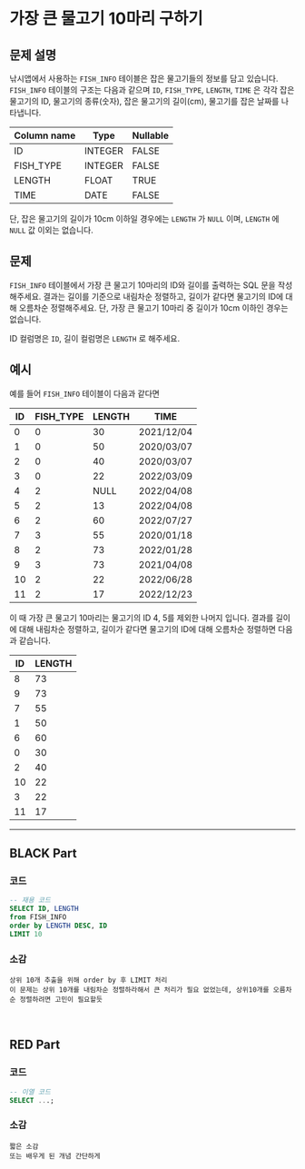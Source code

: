 # 가장 큰 물고기 10마리 구하기

## 문제 설명

낚시앱에서 사용하는 `FISH_INFO` 테이블은 잡은 물고기들의 정보를 담고 있습니다. `FISH_INFO` 테이블의 구조는 다음과 같으며 `ID`, `FISH_TYPE`, `LENGTH`, `TIME` 은 각각 잡은 물고기의 ID, 물고기의 종류(숫자), 잡은 물고기의 길이(cm), 물고기를 잡은 날짜를 나타냅니다.

| Column name | Type    | Nullable |
|-------------|---------|----------|
| ID          | INTEGER | FALSE    |
| FISH_TYPE   | INTEGER | FALSE    |
| LENGTH      | FLOAT   | TRUE     |
| TIME        | DATE    | FALSE    |

단, 잡은 물고기의 길이가 10cm 이하일 경우에는 `LENGTH` 가 `NULL` 이며, `LENGTH` 에 `NULL` 값 이외는 없습니다.

## 문제

`FISH_INFO` 테이블에서 가장 큰 물고기 10마리의 ID와 길이를 출력하는 SQL 문을 작성해주세요. 결과는 길이를 기준으로 내림차순 정렬하고, 길이가 같다면 물고기의 ID에 대해 오름차순 정렬해주세요. 단, 가장 큰 물고기 10마리 중 길이가 10cm 이하인 경우는 없습니다.

ID 컬럼명은 `ID`, 길이 컬럼명은 `LENGTH` 로 해주세요.

## 예시

예를 들어 `FISH_INFO` 테이블이 다음과 같다면

| ID | FISH_TYPE | LENGTH | TIME       |
|----|-----------|--------|------------|
| 0  | 0         | 30     | 2021/12/04 |
| 1  | 0         | 50     | 2020/03/07 |
| 2  | 0         | 40     | 2020/03/07 |
| 3  | 0         | 22     | 2022/03/09 |
| 4  | 2         | NULL   | 2022/04/08 |
| 5  | 2         | 13     | 2022/04/08 |
| 6  | 2         | 60     | 2022/07/27 |
| 7  | 3         | 55     | 2020/01/18 |
| 8  | 2         | 73     | 2022/01/28 |
| 9  | 3         | 73     | 2021/04/08 |
| 10 | 2         | 22     | 2022/06/28 |
| 11 | 2         | 17     | 2022/12/23 |

이 때 가장 큰 물고기 10마리는 물고기의 ID 4, 5를 제외한 나머지 입니다. 결과를 길이에 대해 내림차순 정렬하고, 길이가 같다면 물고기의 ID에 대해 오름차순 정렬하면 다음과 같습니다.

| ID | LENGTH |
|----|--------|
| 8  | 73     |
| 9  | 73     |
| 7  | 55     |
| 1  | 50     |
| 6  | 60     |
| 0  | 30     |
| 2  | 40     |
| 10 | 22     |
| 3  | 22     |
| 11 | 17     |




---

## BLACK Part

### 코드
```sql
-- 재용 코드
SELECT ID, LENGTH
from FISH_INFO
order by LENGTH DESC, ID
LIMIT 10
```
### 소감
```plaintext
상위 10개 추출을 위해 order by 후 LIMIT 처리
이 문제는 상위 10개를 내림차순 정렬하라해서 큰 처리가 필요 없었는데, 상위10개를 오름차순 정렬하려면 고민이 필요할듯
```

<br/>


## RED Part

### 코드
```sql
-- 이열 코드
SELECT ...;
```
### 소감
```plaintext
짧은 소감
또는 배우게 된 개념 간단하게
```
